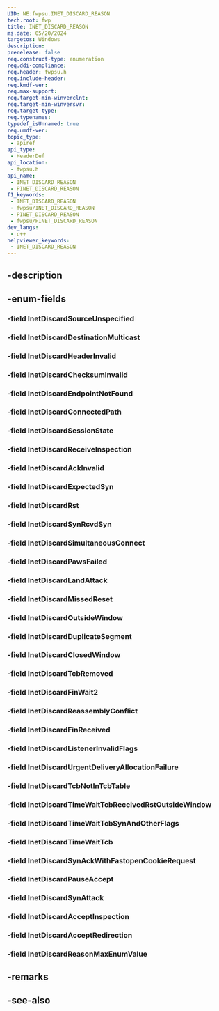 ```yaml
---
UID: NE:fwpsu.INET_DISCARD_REASON
tech.root: fwp
title: INET_DISCARD_REASON
ms.date: 05/20/2024
targetos: Windows
description: 
prerelease: false
req.construct-type: enumeration
req.ddi-compliance: 
req.header: fwpsu.h
req.include-header: 
req.kmdf-ver: 
req.max-support: 
req.target-min-winverclnt: 
req.target-min-winversvr: 
req.target-type: 
req.typenames: 
typedef_isUnnamed: true
req.umdf-ver: 
topic_type:
 - apiref
api_type:
 - HeaderDef
api_location:
 - fwpsu.h
api_name:
 - INET_DISCARD_REASON
 - PINET_DISCARD_REASON
f1_keywords:
 - INET_DISCARD_REASON
 - fwpsu/INET_DISCARD_REASON
 - PINET_DISCARD_REASON
 - fwpsu/PINET_DISCARD_REASON
dev_langs:
 - c++
helpviewer_keywords:
 - INET_DISCARD_REASON
---
```


## -description

## -enum-fields

### -field InetDiscardSourceUnspecified

### -field InetDiscardDestinationMulticast

### -field InetDiscardHeaderInvalid

### -field InetDiscardChecksumInvalid

### -field InetDiscardEndpointNotFound

### -field InetDiscardConnectedPath

### -field InetDiscardSessionState

### -field InetDiscardReceiveInspection

### -field InetDiscardAckInvalid

### -field InetDiscardExpectedSyn

### -field InetDiscardRst

### -field InetDiscardSynRcvdSyn

### -field InetDiscardSimultaneousConnect

### -field InetDiscardPawsFailed

### -field InetDiscardLandAttack

### -field InetDiscardMissedReset

### -field InetDiscardOutsideWindow

### -field InetDiscardDuplicateSegment

### -field InetDiscardClosedWindow

### -field InetDiscardTcbRemoved

### -field InetDiscardFinWait2

### -field InetDiscardReassemblyConflict

### -field InetDiscardFinReceived

### -field InetDiscardListenerInvalidFlags

### -field InetDiscardUrgentDeliveryAllocationFailure

### -field InetDiscardTcbNotInTcbTable

### -field InetDiscardTimeWaitTcbReceivedRstOutsideWindow

### -field InetDiscardTimeWaitTcbSynAndOtherFlags

### -field InetDiscardTimeWaitTcb

### -field InetDiscardSynAckWithFastopenCookieRequest

### -field InetDiscardPauseAccept

### -field InetDiscardSynAttack

### -field InetDiscardAcceptInspection

### -field InetDiscardAcceptRedirection

### -field InetDiscardReasonMaxEnumValue

## -remarks

## -see-also

